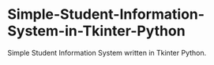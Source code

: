 # Simple-Student-Information-System-in-Tkinter-Python
Simple Student Information System written in Tkinter Python.

